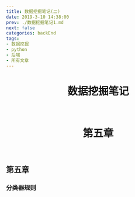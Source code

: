 ```yaml
---
title: 数据挖掘笔记(二)
date: 2019-3-10 14:38:00
prev: ./数据挖掘笔记1.md
next: false
categories: backEnd
tags:
- 数据挖掘
- python
- 后端
- 所有文章
---
```


<div align=center><h1>数据挖掘笔记</h1></div>
<br/>
<div align=center><h1>第五章</h1></div>  <br/>

## 第五章
### 分类器规则
<Valine></Valine>